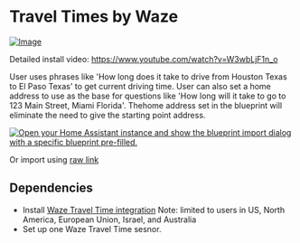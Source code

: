 # Travel Times by Waze

[![Image](https://img.youtube.com/vi/W3wbLjF1n_o/mqdefault.jpg)](https://www.youtube.com/watch?v=W3wbLjF1n_o)

Detailed install video:  https://www.youtube.com/watch?v=W3wbLjF1n_o

User uses phrases like 'How long does it take to drive from Houston Texas to El Paso Texas' to get current driving time.  User can also set a home address to use as the base for questions like 'How long will it take to go to 123 Main Street, Miami Florida'.  Thehome address set in the blueprint will eliminate the need to give the starting point address.

[![Open your Home Assistant instance and show the blueprint import dialog with a specific blueprint pre-filled.](https://my.home-assistant.io/badges/blueprint_import.svg)](https://my.home-assistant.io/redirect/blueprint_import/?blueprint_url=https%3A%2F%2Fraw.githubusercontent.com%2Fdinki%2FView-Assist%2Fmain%2FView+Assist+custom+sentences%2FTravel+Times+by+Waze%2Fblueprint-traveltimesbywaze.yaml)

Or import using [raw link](https://raw.githubusercontent.com/dinki/View-Assist/main/View%20Assist%20custom%20sentences/Travel%20Times%20by%20Waze/blueprint-traveltimesbywaze.yaml)

## Dependencies
* Install [Waze Travel Time integration](https://www.home-assistant.io/integrations/waze_travel_time/) Note: limited to users in US, North America, European Union, Israel, and Australia
* Set up one Waze Travel Time sesnor.  

